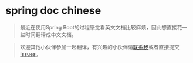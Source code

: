 # spring doc chinese

> 最近在使用Spring Boot的过程感觉看英文文档比较麻烦，因此想直接花一些时间翻译成中文文档。

> 欢迎其他小伙伴参加一起翻译，有兴趣的小伙伴请[联系我](mailto:chenquan@osai.club)或者直接提交[Issues](https://github.com/ChenQuan/spring-doc-chinese/issues)。